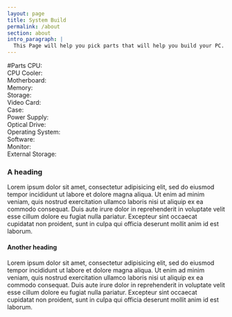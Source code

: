 ```yaml
---
layout: page
title: System Build
permalink: /about
section: about
intro_paragraph: |
  This Page will help you pick parts that will help you build your PC.
---
```

#Parts
CPU:<br>
CPU Cooler:<br>
Motherboard:<br>
Memory:<br>
Storage:<br>
Video Card:<br>
Case:<br>
Power Supply:<br>
Optical Drive:<br>
Operating System:<br>
Software:<br>
Monitor:<br>
External Storage:<br>

### A heading

Lorem ipsum dolor sit amet, consectetur adipisicing elit, sed do eiusmod tempor incididunt ut labore et dolore magna aliqua. Ut enim ad minim veniam, quis nostrud exercitation ullamco laboris nisi ut aliquip ex ea commodo consequat. Duis aute irure dolor in reprehenderit in voluptate velit esse cillum dolore eu fugiat nulla pariatur. Excepteur sint occaecat cupidatat non proident, sunt in culpa qui officia deserunt mollit anim id est laborum.

#### Another heading

Lorem ipsum dolor sit amet, consectetur adipisicing elit, sed do eiusmod tempor incididunt ut labore et dolore magna aliqua. Ut enim ad minim veniam, quis nostrud exercitation ullamco laboris nisi ut aliquip ex ea commodo consequat. Duis aute irure dolor in reprehenderit in voluptate velit esse cillum dolore eu fugiat nulla pariatur. Excepteur sint occaecat cupidatat non proident, sunt in culpa qui officia deserunt mollit anim id est laborum.
